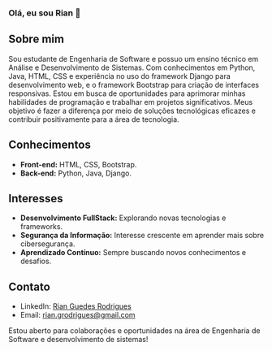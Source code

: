### Olá, eu sou Rian 👋

<!--
**Rian122145/Rian122145** is a ✨ _special_ ✨ repository because its `README.md` (this file) appears on your GitHub profile.

Here are some ideas to get you started:

- 🔭 I’m currently working on ...
- 🌱 I’m currently learning ...
- 👯 I’m looking to collaborate on ...
- 🤔 I’m looking for help with ...
- 💬 Ask me about ...
- 📫 How to reach me: ...
- 😄 Pronouns: ...
- ⚡ Fun fact: ...
-->

## Sobre mim
Sou estudante de Engenharia de Software e possuo um ensino técnico em Análise e Desenvolvimento de Sistemas. Com conhecimentos em Python, Java, HTML, CSS e experiência no uso do framework Django para desenvolvimento web, e o framework Bootstrap para criação de interfaces responsivas. Estou em busca de oportunidades para aprimorar minhas habilidades de programação e trabalhar em projetos significativos. Meus objetivo é fazer a diferença por meio de soluções tecnológicas eficazes e contribuir positivamente para a área de tecnologia.

## Conhecimentos
- **Front-end:** HTML, CSS, Bootstrap.
- **Back-end:** Python, Java, Django.

<!--
## Projeto em Andamento
No momento, estou trabalhando em [Nome do Projeto em Andamento](link-para-o-projeto-em-andamento), um projeto [breve descrição do projeto em andamento]. Este projeto visa [objetivo ou propósito do projeto em andamento].

## 🌱 Atualmente estou aprendendo
Estou atualmente me aprofundando em [Tecnologia ou Área de Aprendizado], visando expandir meus conhecimentos e habilidades na área de [breve descrição da tecnologia ou área].
-->

## Interesses
- **Desenvolvimento FullStack:** Explorando novas tecnologias e frameworks.
- **Segurança da Informação:** Interesse crescente em aprender mais sobre cibersegurança.
- **Aprendizado Contínuo:** Sempre buscando novos conhecimentos e desafios.

## Contato
- LinkedIn: [Rian Guedes Rodrigues](www.linkedin.com/in/rianguedesrodrigues)
- Email: rian.grodrigues@gmail.com

Estou aberto para colaborações e oportunidades na área de Engenharia de Software e desenvolvimento de sistemas!
